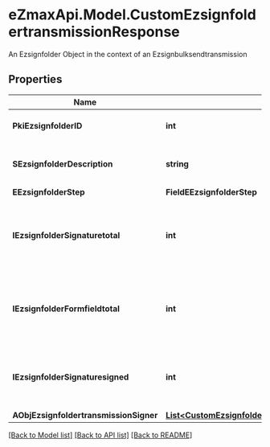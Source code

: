 # eZmaxApi.Model.CustomEzsignfoldertransmissionResponse
An Ezsignfolder Object in the context of an Ezsignbulksendtransmission

## Properties

Name | Type | Description | Notes
------------ | ------------- | ------------- | -------------
**PkiEzsignfolderID** | **int** | The unique ID of the Ezsignfolder | 
**SEzsignfolderDescription** | **string** | The description of the Ezsignfolder | 
**EEzsignfolderStep** | **FieldEEzsignfolderStep** |  | 
**IEzsignfolderSignaturetotal** | **int** | The number of total signatures that were requested in the Ezsignfolder | 
**IEzsignfolderFormfieldtotal** | **int** | The number of total form fields that were requested in the Ezsignfolder | 
**IEzsignfolderSignaturesigned** | **int** | The number of signatures that were signed in the Ezsignfolder. | 
**AObjEzsignfoldertransmissionSigner** | [**List&lt;CustomEzsignfoldertransmissionSignerResponse&gt;**](CustomEzsignfoldertransmissionSignerResponse.md) |  | 

[[Back to Model list]](../README.md#documentation-for-models) [[Back to API list]](../README.md#documentation-for-api-endpoints) [[Back to README]](../README.md)

